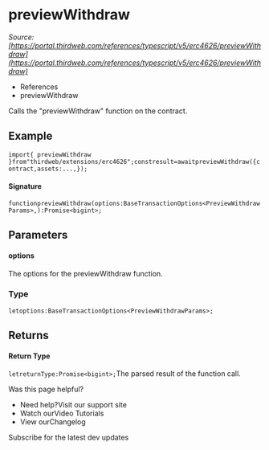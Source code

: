 # previewWithdraw

*Source: [https://portal.thirdweb.com/references/typescript/v5/erc4626/previewWithdraw](https://portal.thirdweb.com/references/typescript/v5/erc4626/previewWithdraw)*

* References
* previewWithdraw

Calls the "previewWithdraw" function on the contract.

## Example

`import{ previewWithdraw }from"thirdweb/extensions/erc4626";constresult=awaitpreviewWithdraw({contract,assets:...,});`
#### Signature

`functionpreviewWithdraw(options:BaseTransactionOptions<PreviewWithdrawParams>,):Promise<bigint>;`
## Parameters

#### options

The options for the previewWithdraw function.

### Type

`letoptions:BaseTransactionOptions<PreviewWithdrawParams>;`
## Returns

#### Return Type

`letreturnType:Promise<bigint>;`The parsed result of the function call.

Was this page helpful?

* Need help?Visit our support site
* Watch ourVideo Tutorials
* View ourChangelog

Subscribe for the latest dev updates

